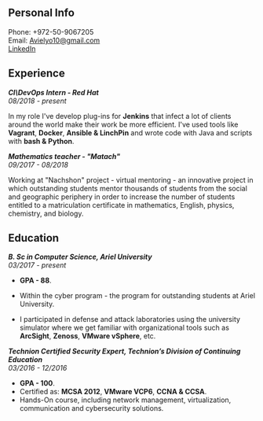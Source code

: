 ## Personal Info
Phone: +972-50-9067205  
Email: Avielyo10@gmail.com  
[LinkedIn](www.linkedin.com/in/avielyosef)

## Experience

_**CI\DevOps Intern - Red Hat**_  
_08/2018 - present_ 

In my role I've develop plug-ins for **Jenkins** that infect a lot of clients around the world make their work be more efficient. 
I've used tools like **Vagrant**, **Docker**, **Ansible & LinchPin** and wrote code with Java and scripts with **bash & Python**.

_**Mathematics teacher - "Matach"**_  
_09/2017 - 08/2018_  

Working at "Nachshon" project - virtual mentoring - an innovative project in which outstanding students mentor thousands of students from the social and geographic periphery in order to increase the number of students entitled to a matriculation certificate in mathematics, English, physics, chemistry, and biology.

## Education

_**B. Sc in Computer Science, Ariel University**_  
_03/2017 - present_  

- **GPA - 88**.

- Within the cyber program - the program for outstanding students at Ariel University. 

- I participated in defense and attack laboratories using the university simulator where we get familiar with organizational tools such as **ArcSight**, **Zenoss**, **VMware vSphere**, etc.

_**Technion Certified Security Expert, Technion’s Division of Continuing Education**_  
_03/2016 - 12/2016_

- **GPA - 100**.
- Certified as: **MCSA 2012**, **VMware VCP6**, **CCNA & CCSA**.
- Hands-On course, including network management, virtualization, communication and cybersecurity solutions. 


